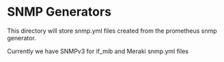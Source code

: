 # SNMP Generators
This directory will store snmp.yml files created from the prometheus snmp generator.

Currently we have SNMPv3 for if_mib and Meraki snmp.yml files
